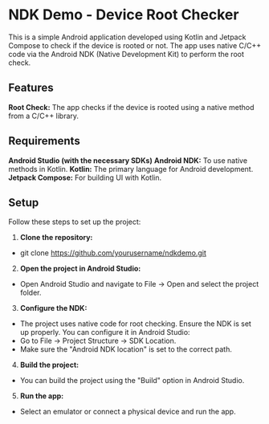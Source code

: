# **NDK Demo - Device Root Checker**

This is a simple Android application developed using Kotlin and Jetpack Compose to check if the device is rooted or not. The app uses native C/C++ code via the Android NDK (Native Development Kit) to perform the root check.

## **Features**

**Root Check:** The app checks if the device is rooted using a native method from a C/C++ library.

## **Requirements**

**Android Studio (with the necessary SDKs)**
**Android NDK:** To use native methods in Kotlin.
**Kotlin:** The primary language for Android development.
**Jetpack Compose:** For building UI with Kotlin.

## **Setup**

Follow these steps to set up the project:

1. **Clone the repository:**
- git clone https://github.com/yourusername/ndkdemo.git

2. **Open the project in Android Studio:** 
- Open Android Studio and navigate to File -> Open and select the project folder.

3. **Configure the NDK:** 
- The project uses native code for root checking. Ensure the NDK is set up properly. You can configure it in Android Studio:
- Go to File -> Project Structure -> SDK Location.
- Make sure the "Android NDK location" is set to the correct path.

4. **Build the project:** 
- You can build the project using the "Build" option in Android Studio.

5. **Run the app:** 
- Select an emulator or connect a physical device and run the app.



